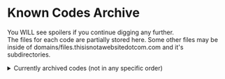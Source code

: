 # Known Codes Archive

You WILL see spoilers if you continue digging any further.</br>
The files for each code are partially stored here. Some other files may be inside of domains/files.thisisnotawebsitedotcom.com and it's subdirectories.


<details>
    <summary>Currently archived codes (not in any specific order)</summary>

<BR>
29121239168518<BR>
333 SUNDAPPLE LANE, COZY CREEK, IL, 60714-94611 <BR>
3466554<BR>
ABUELITA<BR>
AD ASTRA PER ASPERA <BR>
ALEX<BR>
HIRSCH<BR>
ALEX<BR>
GEOMETRY<BR>
GREECE<BR>
GREEK<BR>
MATH<BR>
PLATO<BR>
PYTHAGORUS<BR>
SHAPE<BR>
SHAPES<BR>
TRIGONOMETRY<BR>
ALGEBRA<BR>
AM I BLANCHIN<BR>
CREEPYPASTA<BR>
HORROR<BR>
URBAN LEGEND<BR>
URBAN LEGENDS<BR>
ANALOG HORROR<BR>
ANSWER<BR>
SHIT<BR>
FUCK<BR>
AXOLOTL<BR>
SAY BAAAA<BR>
BAAAA<BR>
DISCO GIRL<BR>
BABBA<BR>
BABY BILL<BR>
DADDY<BR>
LALALA<BR>
LALALALALA<BR>
MOMMY<BR>
BABY<BR>
BILL CIPHER<BR>
CIPHER<BR>
LLIB<BR>
LLIB REHPIC<BR>
REHPIC<BR>
BILL<BR>
BLACK SHEEP<BR>
BLANCHING<BR>
BLANCHIN<BR>
BLENDIN BLANDIN<BR>
BLENDIN BENJAMIN BLANDIN<BR>
BLENDIN<BR>
BLIND EYE<BR>
BOO BERRY<BR>
BOOK OF BILL<BR>
THE BOOK OF BILL<BR>
LONELY<BR>
LOVE<BR>
MARRY ME<BR>
ROMANCE<BR>
SOULMATE<BR>
BOYFRIEND<BR>
LONELY<BR>
LOVE<BR>
MARRY ME<BR>
ROMANCE<BR>
SOULMATE<BR>
BREAKUP<BR>
BURNED INSIDE<BR>
BURNSIDE<BR>
BYE GOLD<BR>
MULTILEVEL MARK<BR>
CAESAR, ATBASH & VIGENERE<BR>
MY CARD<BR>
CARD<BR>
CARYN<BR>
DORITO<BR>
NACHO<BR>
CHIP<BR>
FBI<BR>
NSA<BR>
CIA<BR>
CIPHERTOLOGY<BR>
PAPER JAM<BR>
PAPER JAM DIPPER<BR>
TYRONE<BR>
CLONE<BR>
CONSPIRACY<BR>
CRAY CRAY<BR>
DOGE<BR>
ELON<BR>
FORTNITE<BR>
GYATT<BR>
NFT<BR>
RIZZ<BR>
SKIBIDI<BR>
CRYPTO<BR>
CRYPTOGRAM CODEX<BR>
CURSED<BR>
CURSE WITTEBANE<BR>
DEATH<BR>
DEER TEETH<BR>
DESTRUCTION IS A FORM OF CREATION<BR>
DIPPER<BR>
DIPPY FRESH<BR>
DISNEYLAND<BR>
MICKEY<BR>
MICKEY MOUSE<BR>
WALT DISNEY<BR>
DISNEY<BR>
THE DUCHESS APPROVES<BR>
DUCHESS APPROVES<BR>
DUCKTECTIVE<BR>
EASTER EGG<BR>
SCALENE<BR>
SCRIMBLES<BR>
EUCLID<BR>
EUCLYDIA<BR>
EVEN HIS LIES ARE LIES<BR>
FAMILY MATTERS<BR>
FIDDLEFORD MCGUCKET<BR>
MCGUCKET<BR>
OLD MAN MCGUCKET<BR>
FIDDLE FORD<BR>
FILBRICK<BR>
FIXINIT1<BR>
SIXER<BR>
STANFORD<BR>
STANFORD PINES<BR>
FORD<BR>
FORDTRAMARINE<BR>
FORGET THE PAST<BR>
GOD<BR>
HELP ME<BR>
SAVE ME<BR>
FRILLIAM<BR>
FUCK YOU ALEX<BR>
FUCK ALEX<BR>
HELP ME MATPAT MATPAT<BR>
THATS JUST A<BR>
THEORY<BR>
MATPAT<BR>
GAME THEORY<BR>
GIDEON<BR>
GIFFANY<BR>
GLASS SHARD BEACH<BR>
GLOBNAR<BR>
GOODNIGHT, SALLY<BR>
GRAVITY FALLS<BR>
GREBLEY HEMBERDRECK<BR>
STAN<BR>
STANLEY<BR>
STANLEY PINES<BR>
GRUNKLE STAN<BR>
THE GUN<BR>
GUN<BR>
HAROLD'S RAMBLINGS<BR>
HECTORING<BR>
HEY NERD<BR>
HISTORY<BR>
HOLOGRAM<BR>
HOTXOLOTL<BR>
HOW WILL I DIE<BR>
THEY'LL SEE<BR>
THEY'LL ALL SEE<BR>
I SEE<BR>
ON YOUR MIND<BR>
I'M STILL ON YOUR MIND<BR>
IRREGULAR<BR>
JOURNAL 1<BR>
JOURNAL 2<BR>
JOURNAL 3<BR>
JUST BLENDIN<BR>
JUST FIT IN<BR>
KINGS OF NEW JERSEY<BR>
KOOK<BR>
KUBRICK<BR>
LYRE LIAR<BR>
LIAR LYRE<BR>
LIES<BR>
LIFE<BR>
LOVE YA BRO<BR>
MABEL<BR>
MASON<BR>
MEOW WOW<BR>
MEOW<BR>
MORALITY<BR>
MONSTER<BR>
MOUNTAIN DON'T<BR>
MYSTERY<BR>
MYSTERY SHACK<BR>
NAITSUAF<BR>
NO<BR>
NOT A PHASE<BR>
NOTHING<BR>
OCCURREMUS ITERUM<BR>
OH YES THEY BOTH<BR>
ONE EYED KING<BR>
OROBOROUS<BR>
OWLTROWEL<BR>
PACIFICA<BR>
PAPER IS BOOK SKIN<BR>
PEAK<BR>
PINATA<BR>
PINES<BR>
PLATINUM PAZ<BR>
PORTAL<BR>
QUESTION<BR>
RAT<BR>
REALITY<BR>
R34LITY<BR>
RIDDLE<BR>
ROBBIE<BR>
SPOOKY<BR>
SPOOK-EM-UPS<BR>
SCARY<BR>
SCIENTOLOGY<BR>
SEASON 1<BR>
SEASON 2<BR>
SEVEN EYES<BR>
SEV'RAL TIMES<BR>
SEVERAL TIMES<BR>
SHAVE YOUR GRANDMA<BR>
SKELETON<BR>
SOMETHING<BR>
SOOS<BR>
SORRY<BR>
SUCK IT MERLIN<BR>
TAD STRANGE<BR>
TANTRUM<BR>
THERAPRISM<BR>
UNIVERSE<BR>
THE UNIVERSE<BR>
THEYLL ALL SEE<BR>
TINSEL SNAKE<BR>
TITAN'S BLOOD<BR>
T.J. ECKLEBURG<BR>
TOBY DETERMINED<BR>
TORTURE MENTALLY<BR>
TOURIST TRAP<BR>
UNION MADE<BR>
TRIANGLE<BR>
UNREALITY<BR>
VALLIS CINERIS<BR>
VIRUS<BR>
WADDLES<BR>
WEIRD<BR>
WEIRDMAGEDDON<BR>
WELL WELL WELL BEING<BR>
WENDY<BR>
WHO ARE YOU<BR>
XGQRTHX<BR>
YES<BR>
YOU CAN'T KILL AN IDEA<BR>
YOU'RE INSANE<BR>
YOURE INSANE
</details>